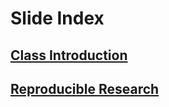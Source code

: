 # Slide Index

## [Class Introduction](00_Class_Intro.html)
## [Reproducible Research](10_Reproducible_Research.html)
